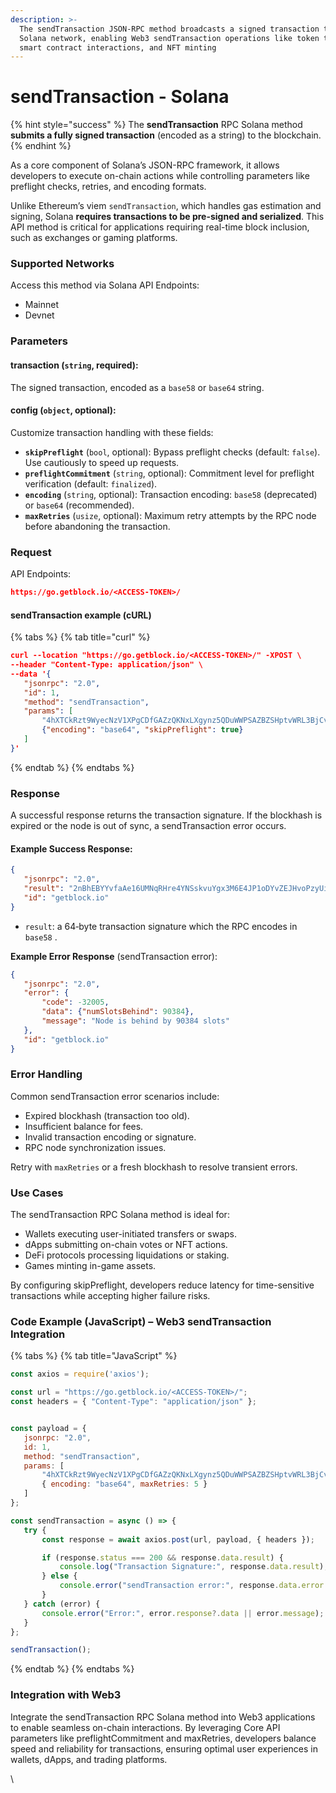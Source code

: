 ```yaml
---
description: >-
  The sendTransaction JSON-RPC method broadcasts a signed transaction to the
  Solana network, enabling Web3 sendTransaction operations like token transfers,
  smart contract interactions, and NFT minting
---
```


# sendTransaction - Solana

{% hint style="success" %}
The **sendTransaction** RPC Solana method **submits a fully signed transaction** (encoded as a string) to the blockchain.&#x20;
{% endhint %}

As a core component of Solana’s JSON-RPC framework, it allows developers to execute on-chain actions while controlling parameters like preflight checks, retries, and encoding formats.

Unlike Ethereum’s viem `sendTransaction`, which handles gas estimation and signing, Solana **requires transactions to be pre-signed and serialized**. This API method is critical for applications requiring real-time block inclusion, such as exchanges or gaming platforms.

### Supported Networks

Access this method via Solana API Endpoints:

* Mainnet
* Devnet

### Parameters

#### transaction (`string`, required):

The signed transaction, encoded as a `base58` or `base64` string.

#### config (`object`, optional):

Customize transaction handling with these fields:

* **`skipPreflight`** (`bool`, optional): Bypass preflight checks (default: `false`). Use cautiously to speed up requests.
* **`preflightCommitment`** (`string`, optional): Commitment level for preflight verification (default: `finalized`).
* **`encoding`** (`string`, optional): Transaction encoding: `base58` (deprecated) or `base64` (recommended).
* **`maxRetries`** (`usize`, optional): Maximum retry attempts by the RPC node before abandoning the transaction.

### Request

API Endpoints:

```json
https://go.getblock.io/<ACCESS-TOKEN>/
```

#### sendTransaction example (cURL)&#x20;

{% tabs %}
{% tab title="curl" %}
```json
curl --location "https://go.getblock.io/<ACCESS-TOKEN>/" -XPOST \
--header "Content-Type: application/json" \
--data '{
   "jsonrpc": "2.0",
   "id": 1,
   "method": "sendTransaction",
   "params": [
       "4hXTCkRzt9WyecNzV1XPgCDfGAZzQKNxLXgynz5QDuWWPSAZBZSHptvWRL3BjCvzUXRdKvHL2b7yGrRQcWyaqsaBCncVG7BFggS8w9snUts67BSh3EqKpXLUm5UMHfD7ZBe9GhARjbNQMLJ1QD3Spr6oMTBU6EhdB4RD8CP2xUxr2u3d6fos36PD98XS6oX8TQjLpsMwncs5DAMiD4nNnR8NBfyghGCWvCVifVwvA8B8TJxE1aiyiv2L429BCWfyzAme5sZW8rDb14NeCQHhZbtNqfXhcp2tAnaAT",
       {"encoding": "base64", "skipPreflight": true}
   ]
}'
```
{% endtab %}
{% endtabs %}

### Response

A successful response returns the transaction signature. If the blockhash is expired or the node is out of sync, a sendTransaction error occurs.

#### Example Success Response:

```json
{
   "jsonrpc": "2.0",
   "result": "2nBhEBYYvfaAe16UMNqRHre4YNSskvuYgx3M6E4JP1oDYvZEJHvoPzyUidNgNX5r9sTyN1J9UxtbCXy2rqYcuyuv",
   "id": "getblock.io"
}
```

* `result`: a 64‑byte transaction signature which the RPC encodes in `base58` .

**Example Error Response** (sendTransaction error):

```json
{
   "jsonrpc": "2.0",
   "error": {
       "code": -32005,
       "data": {"numSlotsBehind": 90384},
       "message": "Node is behind by 90384 slots"
   },
   "id": "getblock.io"
}
```

### Error Handling

Common sendTransaction error scenarios include:

* Expired blockhash (transaction too old).
* Insufficient balance for fees.
* Invalid transaction encoding or signature.
* RPC node synchronization issues.

Retry with `maxRetries` or a fresh blockhash to resolve transient errors.

### Use Cases

The sendTransaction RPC Solana method is ideal for:

* Wallets executing user-initiated transfers or swaps.
* dApps submitting on-chain votes or NFT actions.
* DeFi protocols processing liquidations or staking.
* Games minting in-game assets.

By configuring skipPreflight, developers reduce latency for time-sensitive transactions while accepting higher failure risks.

### Code Example (JavaScript) – Web3 sendTransaction Integration

{% tabs %}
{% tab title="JavaScript" %}
```javascript
const axios = require('axios');

const url = "https://go.getblock.io/<ACCESS-TOKEN>/";
const headers = { "Content-Type": "application/json" };


const payload = {
   jsonrpc: "2.0",
   id: 1, 
   method: "sendTransaction",
   params: [
       "4hXTCkRzt9WyecNzV1XPgCDfGAZzQKNxLXgynz5QDuWWPSAZBZSHptvWRL3BjCvzUXRdKvHL2b7yGrRQcWyaqsaBCncVG7BFggS8w9snUts67BSh3EqKpXLUm5UMHfD7ZBe9GhARjbNQMLJ1QD3Spr6oMTBU6EhdB4RD8CP2xUxr2u3d6fos36PD98XS6oX8TQjLpsMwncs5DAMiD4nNnR8NBfyghGCWvCVifVwvA8B8TJxE1aiyiv2L429BCWfyzAme5sZW8rDb14NeCQHhZbtNqfXhcp2tAnaAT",
       { encoding: "base64", maxRetries: 5 }
   ]
};

const sendTransaction = async () => {
   try {
       const response = await axios.post(url, payload, { headers });

       if (response.status === 200 && response.data.result) {
           console.log("Transaction Signature:", response.data.result);
       } else {
           console.error("sendTransaction error:", response.data.error || "Unknown error");
       }
   } catch (error) {
       console.error("Error:", error.response?.data || error.message);
   }
};

sendTransaction();

```
{% endtab %}
{% endtabs %}

### Integration with Web3

Integrate the sendTransaction RPC Solana method into Web3 applications to enable seamless on-chain interactions. By leveraging Core API parameters like preflightCommitment and maxRetries, developers balance speed and reliability for transactions, ensuring optimal user experiences in wallets, dApps, and trading platforms.

\
